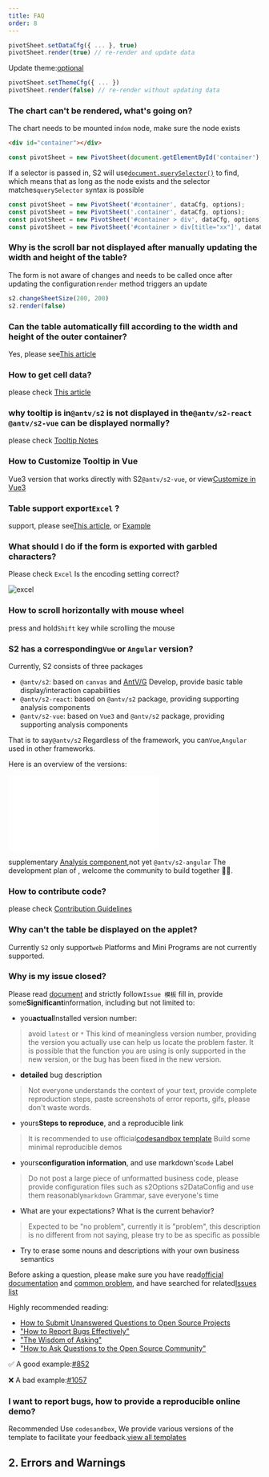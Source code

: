 ```yaml
---
title: FAQ
order: 8
---
```


```ts
pivotSheet.setDataCfg({ ... }, true)
pivotSheet.render(true) // re-render and update data
```

Update theme:[optional](#/en/docs/api/general/S2Theme)

```ts
pivotSheet.setThemeCfg({ ... })
pivotSheet.render(false) // re-render without updating data
```

### The chart can't be rendered, what's going on?

The chart needs to be mounted in`dom` node, make sure the node exists

```html
<div id="container"></div>
```

```ts
const pivotSheet = new PivotSheet(document.getElementById('container'), dataCfg, options);
```

If a selector is passed in, S2 will use[`document.querySelector()`](https://developer.mozilla.org/zh-CN/docs/Web/API/Document/querySelector) to find, which means that as long as the node exists and the selector matches`querySelector` syntax is possible

```ts
const pivotSheet = new PivotSheet('#container', dataCfg, options);
const pivotSheet = new PivotSheet('.container', dataCfg, options);
const pivotSheet = new PivotSheet('#container > div', dataCfg, options);
const pivotSheet = new PivotSheet('#container > div[title="xx"]', dataCfg, options);
```

### Why is the scroll bar not displayed after manually updating the width and height of the table?

The form is not aware of changes and needs to be called once after updating the configuration`render` method triggers an update

```ts
s2.changeSheetSize(200, 200)
s2.render(false)
```

### Can the table automatically fill according to the width and height of the outer container?

Yes, please see[This article](#/en/docs/manual/advanced/adaptive)

### How to get cell data?

please check [This article](#/en/docs/manual/advanced/get-cell-data)

### why tooltip is in`@antv/s2` is not displayed in the`@antv/s2-react` `@antv/s2-vue` can be displayed normally?

please check [Tooltip Notes](#/en/docs/manual/basic/tooltip#%E7%AE%80%E4%BB%8B)

### How to Customize Tooltip in Vue

Vue3 version that works directly with S2`@antv/s2-vue`, or view[Customize in Vue3](<#/en/docs/manual/basic/tooltip/#customize in -vue3->)

### Table support export`Excel` ?

support, please see[This article](#/en/docs/manual/basic/analysis/export), or [Example](#/en/examples/react-component/export#export)

### What should I do if the form is exported with garbled characters?

Please check `Excel` Is the encoding setting correct?

![excel](https://gw.alipayobjects.com/zos/antfincdn/G1FBvKgYe/5e4e38fd-cd0d-4d98-b897-b40dd97effdc.png)

### How to scroll horizontally with mouse wheel

press and hold`Shift` key while scrolling the mouse

### S2 has a corresponding`Vue` or `Angular` version?

Currently, S2 consists of three packages

* `@antv/s2`: based on `canvas` and [AntV/G](https://g.antv.vision/zh/docs/guide/introduce) Develop, provide basic table display/interaction capabilities
* `@antv/s2-react`: based on `@antv/s2` package, providing supporting analysis components
* `@antv/s2-vue`: based on `Vue3` and `@antv/s2` package, providing supporting analysis components

That is to say`@antv/s2` Regardless of the framework, you can`Vue`,`Angular` used in other frameworks.

Here is an overview of the versions:

<embed src="@/docs/common/packages.en.md"></embed>

supplementary [Analysis component](<#/en/examples/gallery#category-table component>),not yet `@antv/s2-angular` The development plan of , welcome the community to build together 👏🏻.

### How to contribute code?

please check [Contribution Guidelines](#/en/docs/manual/contribution)

### Why can't the table be displayed on the applet?

Currently `S2` only support`web` Platforms and Mini Programs are not currently supported.

### Why is my issue closed?

Please read [document](https://github.com/antvis/S2/issues/1904) and strictly follow`Issue 模板` fill in, provide some**Significant**information, including but not limited to:

* you**actual**Installed version number:

> avoid `latest` or `*` This kind of meaningless version number, providing the version you actually use can help us locate the problem faster. It is possible that the function you are using is only supported in the new version, or the bug has been fixed in the new version.

* **detailed** bug description

> Not everyone understands the context of your text, provide complete reproduction steps, paste screenshots of error reports, gifs, please don't waste words.

* yours**Steps to reproduce**, and a reproducible link

> It is recommended to use official[codesandbox template](https://codesandbox.io/s/29zle) Build some minimal reproducible demos

* yours**configuration information**, and use markdown's`code` Label

> Do not post a large piece of unformatted business code, please provide configuration files such as s2Options s2DataConfig and use them reasonably`markdown` Grammar, save everyone's time

* What are your expectations? What is the current behavior?

> Expected to be "no problem", currently it is "problem", this description is no different from not saying, please try to be as specific as possible

* Try to erase some nouns and descriptions with your own business semantics

Before asking a question, please make sure you have read[official documentation](#/en/docs/manual/introduction) and [common problem](#/en/docs/manual/faq), and have searched for related[Issues list](https://github.com/antvis/S2/issues?q=is%3Aissue+is%3Aclosed)

Highly recommended reading:

* [How to Submit Unanswered Questions to Open Source Projects](https://zhuanlan.zhihu.com/p/25795393)
* ["How to Report Bugs Effectively"](https://www.chiark.greenend.org.uk/~sgtatham/bugs-cn.html)
* ["The Wisdom of Asking"](https://github.com/ryanhanwu/How-To-Ask-Questions-The-Smart-Way)
* ["How to Ask Questions to the Open Source Community"](https://github.com/seajs/seajs/issues/545)

✅ A good example:[#852](https://github.com/antvis/S2/issues/852)

❌ A bad example:[#1057](https://github.com/antvis/S2/issues/1057)

### I want to report bugs, how to provide a reproducible online demo?

Recommended Use `codesandbox`, We provide various versions of the template to facilitate your feedback.[view all templates](https://www.yuque.com/antv/vo4vyz/bam4vz)

## 2. Errors and Warnings
